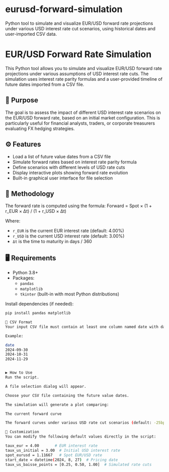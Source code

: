 # eurusd-forward-simulation
Python tool to simulate and visualize EUR/USD forward rate projections under various USD interest rate cut scenarios, using historical dates and user-imported CSV data.
# EUR/USD Forward Rate Simulation

This Python tool allows you to simulate and visualize EUR/USD forward rate projections under various assumptions of USD interest rate cuts. The simulation uses interest rate parity formulas and a user-provided timeline of future dates imported from a CSV file.

## 📌 Purpose

The goal is to assess the impact of different USD interest rate scenarios on the EUR/USD forward rate, based on an initial market configuration. This is particularly useful for financial analysts, traders, or corporate treasurers evaluating FX hedging strategies.

## ⚙️ Features

- Load a list of future value dates from a CSV file
- Simulate forward rates based on interest rate parity formula
- Define scenarios with different levels of USD rate cuts
- Display interactive plots showing forward rate evolution
- Built-in graphical user interface for file selection

## 🧮 Methodology

The forward rate is computed using the formula: Forward = Spot × (1 + r_EUR × Δt) / (1 + r_USD × Δt)


Where:
- `r_EUR` is the current EUR interest rate (default: 4.00%)
- `r_USD` is the current USD interest rate (default: 3.00%)
- `Δt` is the time to maturity in days / 360

## 🖥️ Requirements

- Python 3.8+
- Packages:
  - `pandas`
  - `matplotlib`
  - `tkinter` (built-in with most Python distributions)

Install dependencies (if needed):

```bash
pip install pandas matplotlib

📂 CSV Format
Your input CSV file must contain at least one column named date with dates in the format YYYY-MM-DD.

Example:

date
2024-09-30
2024-10-31
2024-11-29


▶️ How to Use
Run the script.

A file selection dialog will appear.

Choose your CSV file containing the future value dates.

The simulation will generate a plot comparing:

The current forward curve

The forward curves under various USD rate cut scenarios (default: -25bps, -50bps, -100bps)

🧪 Customization
You can modify the following default values directly in the script:

taux_eur = 4.00       # EUR interest rate
taux_us_initial = 3.00  # Initial USD interest rate
spot_eurusd = 1.11667   # Spot EUR/USD rate
start_date = datetime(2024, 8, 27)  # Pricing date
taux_us_baisse_points = [0.25, 0.50, 1.00]  # Simulated rate cuts

